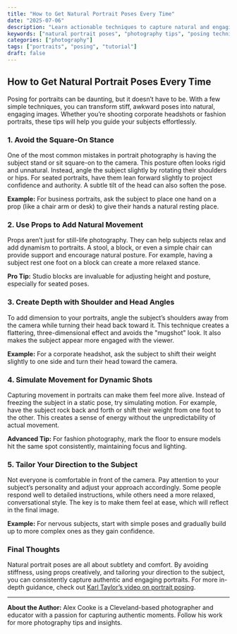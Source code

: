 ```yaml
---
title: "How to Get Natural Portrait Poses Every Time"
date: "2025-07-06"
description: "Learn actionable techniques to capture natural and engaging portrait poses, from subtle posture adjustments to using props effectively. Perfect for photographers of all levels."
keywords: ["natural portrait poses", "photography tips", "posing techniques", "professional photography", "Karl Taylor"]
categories: ["photography"]
tags: ["portraits", "posing", "tutorial"]
draft: false
---
```


## How to Get Natural Portrait Poses Every Time

Posing for portraits can be daunting, but it doesn’t have to be. With a few simple techniques, you can transform stiff, awkward poses into natural, engaging images. Whether you’re shooting corporate headshots or fashion portraits, these tips will help you guide your subjects effortlessly.

### 1. Avoid the Square-On Stance

One of the most common mistakes in portrait photography is having the subject stand or sit square-on to the camera. This posture often looks rigid and unnatural. Instead, angle the subject slightly by rotating their shoulders or hips. For seated portraits, have them lean forward slightly to project confidence and authority. A subtle tilt of the head can also soften the pose.

**Example:** For business portraits, ask the subject to place one hand on a prop (like a chair arm or desk) to give their hands a natural resting place.

### 2. Use Props to Add Natural Movement

Props aren’t just for still-life photography. They can help subjects relax and add dynamism to portraits. A stool, a block, or even a simple chair can provide support and encourage natural posture. For example, having a subject rest one foot on a block can create a more relaxed stance.

**Pro Tip:** Studio blocks are invaluable for adjusting height and posture, especially for seated poses.

### 3. Create Depth with Shoulder and Head Angles

To add dimension to your portraits, angle the subject’s shoulders away from the camera while turning their head back toward it. This technique creates a flattering, three-dimensional effect and avoids the "mugshot" look. It also makes the subject appear more engaged with the viewer.

**Example:** For a corporate headshot, ask the subject to shift their weight slightly to one side and turn their head toward the camera.

### 4. Simulate Movement for Dynamic Shots

Capturing movement in portraits can make them feel more alive. Instead of freezing the subject in a static pose, try simulating motion. For example, have the subject rock back and forth or shift their weight from one foot to the other. This creates a sense of energy without the unpredictability of actual movement.

**Advanced Tip:** For fashion photography, mark the floor to ensure models hit the same spot consistently, maintaining focus and lighting.

### 5. Tailor Your Direction to the Subject

Not everyone is comfortable in front of the camera. Pay attention to your subject’s personality and adjust your approach accordingly. Some people respond well to detailed instructions, while others need a more relaxed, conversational style. The key is to make them feel at ease, which will reflect in the final image.

**Example:** For nervous subjects, start with simple poses and gradually build up to more complex ones as they gain confidence.

### Final Thoughts

Natural portrait poses are all about subtlety and comfort. By avoiding stiffness, using props creatively, and tailoring your direction to the subject, you can consistently capture authentic and engaging portraits. For more in-depth guidance, check out [Karl Taylor’s video on portrait posing](https://example.com).

---

**About the Author:** Alex Cooke is a Cleveland-based photographer and educator with a passion for capturing authentic moments. Follow his work for more photography tips and insights.

